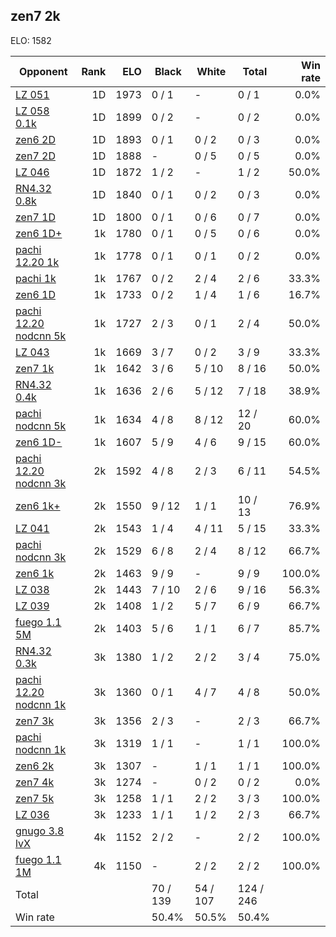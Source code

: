 ## zen7 2k ##

ELO: 1582

Opponent | Rank | ELO | Black | White | Total | Win rate
---------|-----:|----:|-------|-------|-------|-------:
[LZ 051](LZ%20051.md) | 1D | 1973 | 0 / 1 | - | 0 / 1 | 0.0%
[LZ 058 0.1k](LZ%20058%200.1k.md) | 1D | 1899 | 0 / 2 | - | 0 / 2 | 0.0%
[zen6 2D](zen6%202D.md) | 1D | 1893 | 0 / 1 | 0 / 2 | 0 / 3 | 0.0%
[zen7 2D](zen7%202D.md) | 1D | 1888 | - | 0 / 5 | 0 / 5 | 0.0%
[LZ 046](LZ%20046.md) | 1D | 1872 | 1 / 2 | - | 1 / 2 | 50.0%
[RN4.32 0.8k](RN4.32%200.8k.md) | 1D | 1840 | 0 / 1 | 0 / 2 | 0 / 3 | 0.0%
[zen7 1D](zen7%201D.md) | 1D | 1800 | 0 / 1 | 0 / 6 | 0 / 7 | 0.0%
[zen6 1D+](zen6%201D+.md) | 1k | 1780 | 0 / 1 | 0 / 5 | 0 / 6 | 0.0%
[pachi 12.20 1k](pachi%2012.20%201k.md) | 1k | 1778 | 0 / 1 | 0 / 1 | 0 / 2 | 0.0%
[pachi 1k](pachi%201k.md) | 1k | 1767 | 0 / 2 | 2 / 4 | 2 / 6 | 33.3%
[zen6 1D](zen6%201D.md) | 1k | 1733 | 0 / 2 | 1 / 4 | 1 / 6 | 16.7%
[pachi 12.20 nodcnn 5k](pachi%2012.20%20nodcnn%205k.md) | 1k | 1727 | 2 / 3 | 0 / 1 | 2 / 4 | 50.0%
[LZ 043](LZ%20043.md) | 1k | 1669 | 3 / 7 | 0 / 2 | 3 / 9 | 33.3%
[zen7 1k](zen7%201k.md) | 1k | 1642 | 3 / 6 | 5 / 10 | 8 / 16 | 50.0%
[RN4.32 0.4k](RN4.32%200.4k.md) | 1k | 1636 | 2 / 6 | 5 / 12 | 7 / 18 | 38.9%
[pachi nodcnn 5k](pachi%20nodcnn%205k.md) | 1k | 1634 | 4 / 8 | 8 / 12 | 12 / 20 | 60.0%
[zen6 1D-](zen6%201D-.md) | 1k | 1607 | 5 / 9 | 4 / 6 | 9 / 15 | 60.0%
[pachi 12.20 nodcnn 3k](pachi%2012.20%20nodcnn%203k.md) | 2k | 1592 | 4 / 8 | 2 / 3 | 6 / 11 | 54.5%
[zen6 1k+](zen6%201k+.md) | 2k | 1550 | 9 / 12 | 1 / 1 | 10 / 13 | 76.9%
[LZ 041](LZ%20041.md) | 2k | 1543 | 1 / 4 | 4 / 11 | 5 / 15 | 33.3%
[pachi nodcnn 3k](pachi%20nodcnn%203k.md) | 2k | 1529 | 6 / 8 | 2 / 4 | 8 / 12 | 66.7%
[zen6 1k](zen6%201k.md) | 2k | 1463 | 9 / 9 | - | 9 / 9 | 100.0%
[LZ 038](LZ%20038.md) | 2k | 1443 | 7 / 10 | 2 / 6 | 9 / 16 | 56.3%
[LZ 039](LZ%20039.md) | 2k | 1408 | 1 / 2 | 5 / 7 | 6 / 9 | 66.7%
[fuego 1.1 5M](fuego%201.1%205M.md) | 2k | 1403 | 5 / 6 | 1 / 1 | 6 / 7 | 85.7%
[RN4.32 0.3k](RN4.32%200.3k.md) | 3k | 1380 | 1 / 2 | 2 / 2 | 3 / 4 | 75.0%
[pachi 12.20 nodcnn 1k](pachi%2012.20%20nodcnn%201k.md) | 3k | 1360 | 0 / 1 | 4 / 7 | 4 / 8 | 50.0%
[zen7 3k](zen7%203k.md) | 3k | 1356 | 2 / 3 | - | 2 / 3 | 66.7%
[pachi nodcnn 1k](pachi%20nodcnn%201k.md) | 3k | 1319 | 1 / 1 | - | 1 / 1 | 100.0%
[zen6 2k](zen6%202k.md) | 3k | 1307 | - | 1 / 1 | 1 / 1 | 100.0%
[zen7 4k](zen7%204k.md) | 3k | 1274 | - | 0 / 2 | 0 / 2 | 0.0%
[zen7 5k](zen7%205k.md) | 3k | 1258 | 1 / 1 | 2 / 2 | 3 / 3 | 100.0%
[LZ 036](LZ%20036.md) | 3k | 1233 | 1 / 1 | 1 / 2 | 2 / 3 | 66.7%
[gnugo 3.8 lvX](gnugo%203.8%20lvX.md) | 4k | 1152 | 2 / 2 | - | 2 / 2 | 100.0%
[fuego 1.1 1M](fuego%201.1%201M.md) | 4k | 1150 | - | 2 / 2 | 2 / 2 | 100.0%
Total | | | 70 / 139 | 54 / 107 | 124 / 246 | 
Win rate| | | 50.4% | 50.5% | 50.4% | 
